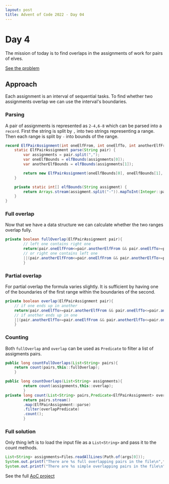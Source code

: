 ```yaml
---
layout: post
title: Advent of Code 2022 - Day 04
---
```


# Day 4

The mission of today is to find overlaps in the assignments of work for pairs of elves.

[See the problem][challenge]

## Approach

Each assignment is an interval of sequential tasks. To find whether two assignments overlap we can use the interval's boundaries.

### Parsing

A pair of assignments is represented as `2-4,6-8` which can be parsed into a `record`. First the string is split by `,`
into two strings representing a range. Then each range is split by `-` into bounds of the range.

````java
record ElfPairAssignment(int oneElfFrom, int oneElfTo, int anotherElfFrom, int anotherElfTo) {
    static ElfPairAssignment parse(String pair) {
        var assignments = pair.split(",");
        var oneElfBounds = elfBounds(assignments[0]);
        var anotherElfBounds = elfBounds(assignments[1]);

        return new ElfPairAssignment(oneElfBounds[0], oneElfBounds[1], anotherElfBounds[0], anotherElfBounds[1]);
    }

    private static int[] elfBounds(String assigment) {
        return Arrays.stream(assigment.split("-")).mapToInt(Integer::parseInt).toArray();
    }
}
````

### Full overlap

Now that we have a data structure we can calculate whether the two ranges overlap fully.

```java
private boolean fullOverlap(ElfPairAssignment pair){
        // left one contains right one
        return(pair.oneElfFrom<=pair.anotherElfFrom && pair.oneElfTo>=pair.anotherElfTo)
        // or right one contains left one
        ||(pair.anotherElfFrom<=pair.oneElfFrom && pair.anotherElfTo>=pair.oneElfTo);
        }
```

### Partial overlap

For partial overlap the formula varies slightly. It is sufficient by having one of the boundaries of the first range
within the boundaries of the second.

```java
private boolean overlap(ElfPairAssignment pair){
    // if one ends up in another
    return(pair.oneElfTo>=pair.anotherElfFrom && pair.oneElfTo<=pair.anotherElfTo)
    // if another ends up in one
    ||(pair.anotherElfTo>=pair.oneElfFrom && pair.anotherElfTo<=pair.oneElfTo);
    }
```

### Counting

Both `fullOverlap` and `overlap` can be used as `Predicate` to filter a list of assigments pairs.

```java
public long countFullOverlaps(List<String> pairs){
    return count(pairs,this::fullOverlap);
    }

public long countOverlaps(List<String> assignments){
        return count(assignments,this::overlap);
        }
private long count(List<String> pairs,Predicate<ElfPairAssignment> overlapPredicate){
        return pairs.stream()
        .map(ElfPairAssignment::parse)
        .filter(overlapPredicate)
        .count();
        }
```

### Full solution

Only thing left is to load the input file as a `List<String>` and pass it to the count methods.

```java
List<String> assignments=Files.readAllLines(Path.of(args[0]));
System.out.printf("There are %s full overlapping pairs in the file\n",finder.countFullOverlaps(assignments));
System.out.printf("There are %s simple overlapping pairs in the file\n",finder.countOverlaps(assignments));
```


See the full [AoC project][myaoc] 

[myaoc]:https://github.com/macorrales/advent2022
[challenge]:https://adventofcode.com/2022/day/4
